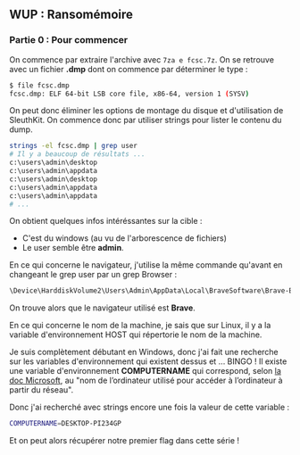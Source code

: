 ## WUP : Ransomémoire

### Partie 0 : Pour commencer  

On commence par extraire l'archive avec `7za e fcsc.7z`. On se retrouve avec un fichier **.dmp** dont on commence par déterminer le type :
```bash
$ file fcsc.dmp
fcsc.dmp: ELF 64-bit LSB core file, x86-64, version 1 (SYSV)
```

On peut donc éliminer les options de montage du disque et d'utilisation de SleuthKit. On commence donc par utiliser strings pour lister le contenu du dump.

```bash
strings -el fcsc.dmp | grep user 
# Il y a beaucoup de résultats ...
c:\users\admin\desktop
c:\users\admin\appdata
c:\users\admin\desktop
c:\users\admin\appdata
c:\users\admin\appdata
# ...
```
On obtient quelques infos intéréssantes sur la cible :  
* C'est du windows (au vu de l'arborescence de fichiers)
* Le user semble être __admin__.

En ce qui concerne le navigateur, j'utilise la même commande qu'avant en changeant le grep user par un grep Browser :

```bash
\Device\HarddiskVolume2\Users\Admin\AppData\Local\BraveSoftware\Brave-Browser\User Data\afalakplffnnnlkncjhbmahjfjhmlkal\1.0.295\1\scripts\brave_rewards\publisher\twitter\_locales\ro\messages.json
```
On trouve alors que le navigateur utilisé est **Brave**.

En ce qui concerne le nom de la machine, je sais que sur Linux, il y a la variable d'environnement HOST qui répertorie le nom de la machine. 

Je suis complètement débutant en Windows, donc j'ai fait une recherche sur les variables d'environnement qui existent dessus et ... BINGO ! Il existe une variable d'environnement __COMPUTERNAME__ qui correspond, selon [la doc Microsoft](https://learn.microsoft.com/fr-fr/windows-hardware/customize/desktop/unattend/microsoft-windows-shell-setup-computername), au "nom de l’ordinateur utilisé pour accéder à l’ordinateur à partir du réseau".  

Donc j'ai recherché avec strings encore une fois la valeur de cette variable :

```bash
COMPUTERNAME=DESKTOP-PI234GP
```
Et on peut alors récupérer notre premier flag dans cette série !
